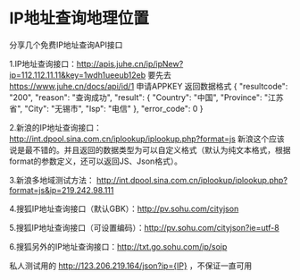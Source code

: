 # IP地址查询地理位置

分享几个免费IP地址查询API接口

1.IP地址查询接口：http://apis.juhe.cn/ip/ipNew?ip=112.112.11.11&key=1wdh1ueeub12eb
要先去 https://www.juhe.cn/docs/api/id/1 申请APPKEY
返回数据格式
{
    "resultcode": "200",
    "reason": "查询成功",
    "result": {
        "Country": "中国",
        "Province": "江苏省",
        "City": "无锡市",
        "Isp": "电信"
    },
    "error_code": 0
}


2.新浪的IP地址查询接口：http://int.dpool.sina.com.cn/iplookup/iplookup.php?format=js
新浪这个应该说是最不错的。并且返回的数据类型为可以自定义格式（默认为纯文本格式，根据format的参数定义，还可以返回JS、Json格式）。

3.新浪多地域测试方法：
http://int.dpool.sina.com.cn/iplookup/iplookup.php?format=js&ip=219.242.98.111

4.搜狐IP地址查询接口（默认GBK）：http://pv.sohu.com/cityjson

5.搜狐IP地址查询接口（可设置编码）：http://pv.sohu.com/cityjson?ie=utf-8

6.搜狐另外的IP地址查询接口：http://txt.go.sohu.com/ip/soip


私人测试用的  http://123.206.219.164/json?ip={IP} ，不保证一直可用


